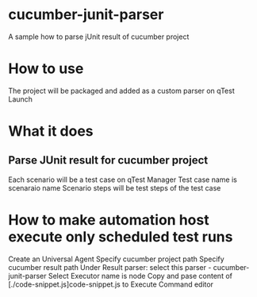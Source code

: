 # cucumber-junit-parser
A sample how to parse jUnit result of cucumber project
# How to use
The project will be packaged and added as a custom parser on qTest Launch
# What it does
## Parse JUnit result for cucumber project
Each scenario will be a test case on qTest Manager
Test case name is scenaraio name
Scenario steps will be test steps of the test case
# How to make automation host execute only scheduled test runs
Create an Universal Agent
Specify cucumber project path
Specify cucumber result path
Under Result parser: select this parser - cucumber-junit-parser
Select Executor name is node
Copy and pase content of [./code-snippet.js]code-snippet.js to Execute Command editor  
